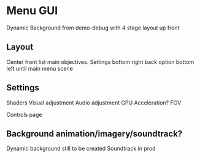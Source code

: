 # Menu GUI

Dynamic Background from demo-debug with 4 stage layout up front

## Layout

Center front list main objectives.
Settings bottom right
back option bottom left until main menu scene

## Settings

Shaders
Visual adjustment
Audio adjustment
GPU Acceleration?
FOV

Controls page

## Background animation/imagery/soundtrack?

Dynamic background still to be created
Soundtrack in prod
